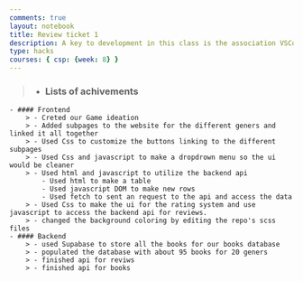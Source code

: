 ```yaml
---
comments: true
layout: notebook
title: Review ticket 1
description: A key to development in this class is the association VSCode to a GitHub pages project.  This is where students update assignments and present work.
type: hacks
courses: { csp: {week: 8} }
---
```


> - ### Lists of achivements
    - #### Frontend
        > - Creted our Game ideation
        > - Added subpages to the website for the different geners and linked it all together
        > - Used Css to customize the buttons linking to the different subpages
        > - Used Css and javascript to make a dropdrown menu so the ui would be cleaner
        > - Used html and javascript to utilize the backend api
            - Used html to make a table
            - Used javascript DOM to make new rows
            - Used fetch to sent an request to the api and access the data
        > - Used Css to make the ui for the rating system and use javascript to access the backend api for reviews.
        > - changed the background coloring by editing the repo's scss files
    - #### Backend
        > - used Supabase to store all the books for our books database
        > - populated the database with about 95 books for 20 geners
        > - finished api for reviws
        > - finished api for books
        

